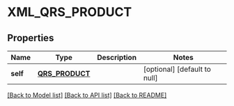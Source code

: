 # XML_QRS_PRODUCT

## Properties
Name | Type | Description | Notes
------------ | ------------- | ------------- | -------------
**self** | [**QRS_PRODUCT**](QrsProduct.md) |  | [optional] [default to null]

[[Back to Model list]](../README.md#documentation-for-models) [[Back to API list]](../README.md#documentation-for-api-endpoints) [[Back to README]](../README.md)


